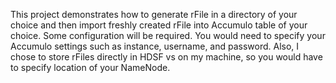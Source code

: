 This project demonstrates how to generate rFile in a directory of your choice and then import freshly created rFile into Accumulo table of your choice. Some configuration will be required. You would need to specify your Accumulo settings such as instance, username, and password. Also, I chose to store rFiles directly in HDSF vs on my machine, so you would have to specify location of your NameNode.
